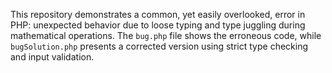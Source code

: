 This repository demonstrates a common, yet easily overlooked, error in PHP: unexpected behavior due to loose typing and type juggling during mathematical operations. The `bug.php` file shows the erroneous code, while `bugSolution.php` presents a corrected version using strict type checking and input validation.